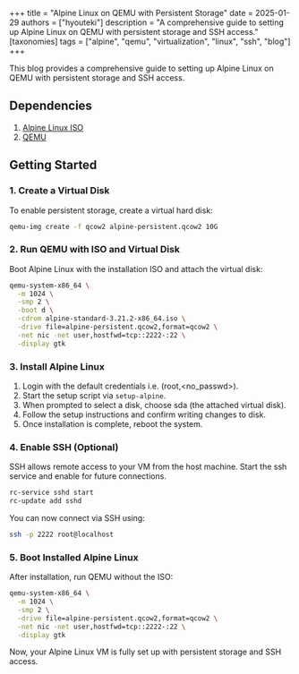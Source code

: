 +++
title = "Alpine Linux on QEMU with Persistent Storage"
date = 2025-01-29
authors = ["hyouteki"]
description = "A comprehensive guide to setting up Alpine Linux on QEMU with persistent storage and SSH access."
[taxonomies]
tags = ["alpine", "qemu", "virtualization", "linux", "ssh", "blog"]
+++

This blog provides a comprehensive guide to setting up Alpine Linux on QEMU with persistent storage and SSH access.

## Dependencies
1. [Alpine Linux ISO](https://alpinelinux.org/downloads/)
2. [QEMU](https://www.qemu.org/download/)

## Getting Started

### 1. Create a Virtual Disk
To enable persistent storage, create a virtual hard disk:
```bash
qemu-img create -f qcow2 alpine-persistent.qcow2 10G
```

### 2. Run QEMU with ISO and Virtual Disk
Boot Alpine Linux with the installation ISO and attach the virtual disk:
```bash
qemu-system-x86_64 \
  -m 1024 \
  -smp 2 \
  -boot d \
  -cdrom alpine-standard-3.21.2-x86_64.iso \
  -drive file=alpine-persistent.qcow2,format=qcow2 \
  -net nic -net user,hostfwd=tcp::2222-:22 \
  -display gtk
```

### 3. Install Alpine Linux
1. Login with the default credentials i.e. (root,<no_passwd>).
2. Start the setup script via `setup-alpine`.
3. When prompted to select a disk, choose sda (the attached virtual disk).
4. Follow the setup instructions and confirm writing changes to disk.
5. Once installation is complete, reboot the system.

### 4. Enable SSH (Optional)
SSH allows remote access to your VM from the host machine. Start the ssh service and enable for future connections.
```bash
rc-service sshd start
rc-update add sshd
```
You can now connect via SSH using:	
```bash
ssh -p 2222 root@localhost
```
### 5. Boot Installed Alpine Linux
After installation, run QEMU without the ISO:
```bash
qemu-system-x86_64 \
  -m 1024 \
  -smp 2 \
  -drive file=alpine-persistent.qcow2,format=qcow2 \
  -net nic -net user,hostfwd=tcp::2222-:22 \
  -display gtk
```
Now, your Alpine Linux VM is fully set up with persistent storage and SSH access.
